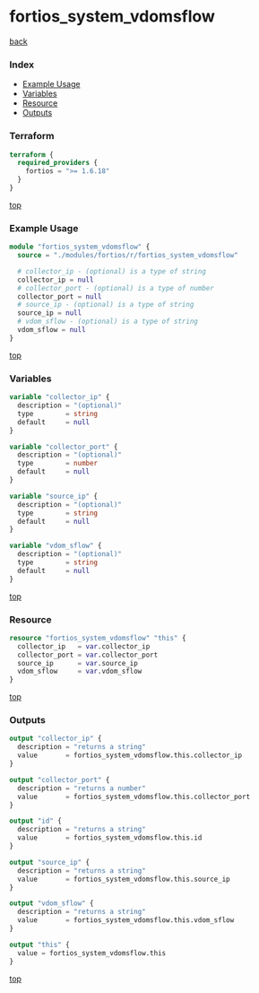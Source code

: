 # fortios_system_vdomsflow

[back](../fortios.md)

### Index

- [Example Usage](#example-usage)
- [Variables](#variables)
- [Resource](#resource)
- [Outputs](#outputs)

### Terraform

```terraform
terraform {
  required_providers {
    fortios = ">= 1.6.18"
  }
}
```

[top](#index)

### Example Usage

```terraform
module "fortios_system_vdomsflow" {
  source = "./modules/fortios/r/fortios_system_vdomsflow"

  # collector_ip - (optional) is a type of string
  collector_ip = null
  # collector_port - (optional) is a type of number
  collector_port = null
  # source_ip - (optional) is a type of string
  source_ip = null
  # vdom_sflow - (optional) is a type of string
  vdom_sflow = null
}
```

[top](#index)

### Variables

```terraform
variable "collector_ip" {
  description = "(optional)"
  type        = string
  default     = null
}

variable "collector_port" {
  description = "(optional)"
  type        = number
  default     = null
}

variable "source_ip" {
  description = "(optional)"
  type        = string
  default     = null
}

variable "vdom_sflow" {
  description = "(optional)"
  type        = string
  default     = null
}
```

[top](#index)

### Resource

```terraform
resource "fortios_system_vdomsflow" "this" {
  collector_ip   = var.collector_ip
  collector_port = var.collector_port
  source_ip      = var.source_ip
  vdom_sflow     = var.vdom_sflow
}
```

[top](#index)

### Outputs

```terraform
output "collector_ip" {
  description = "returns a string"
  value       = fortios_system_vdomsflow.this.collector_ip
}

output "collector_port" {
  description = "returns a number"
  value       = fortios_system_vdomsflow.this.collector_port
}

output "id" {
  description = "returns a string"
  value       = fortios_system_vdomsflow.this.id
}

output "source_ip" {
  description = "returns a string"
  value       = fortios_system_vdomsflow.this.source_ip
}

output "vdom_sflow" {
  description = "returns a string"
  value       = fortios_system_vdomsflow.this.vdom_sflow
}

output "this" {
  value = fortios_system_vdomsflow.this
}
```

[top](#index)